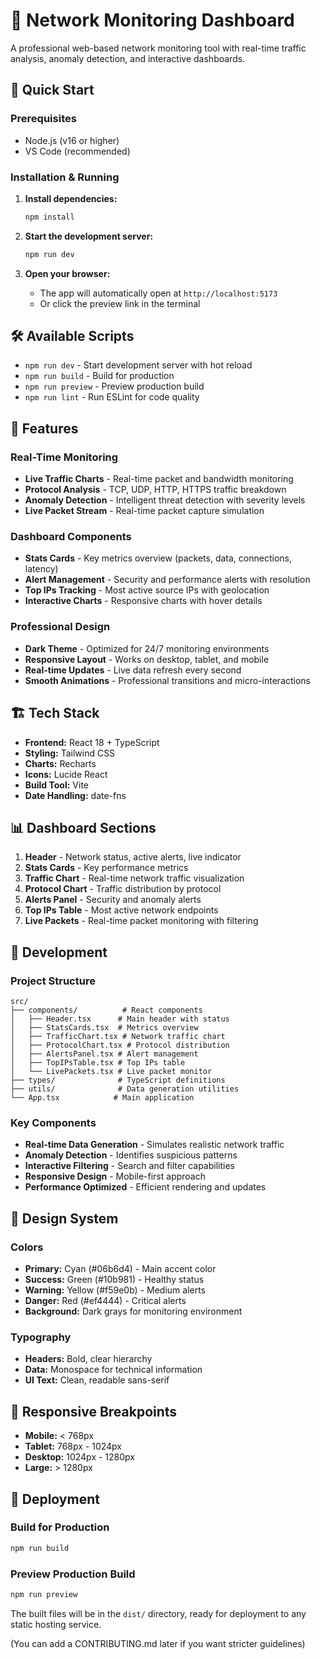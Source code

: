 # 📡 Network Monitoring Dashboard

A professional web-based network monitoring tool with real-time traffic analysis, anomaly detection, and interactive dashboards.

## 🚀 Quick Start

### Prerequisites
- Node.js (v16 or higher)
- VS Code (recommended)

### Installation & Running

1. **Install dependencies:**
   ```bash
   npm install
   ```

2. **Start the development server:**
   ```bash
   npm run dev
   ```

3. **Open your browser:**
   - The app will automatically open at `http://localhost:5173`
   - Or click the preview link in the terminal

## 🛠 Available Scripts

- `npm run dev` - Start development server with hot reload
- `npm run build` - Build for production
- `npm run preview` - Preview production build
- `npm run lint` - Run ESLint for code quality

## 🎯 Features

### Real-Time Monitoring
- **Live Traffic Charts** - Real-time packet and bandwidth monitoring
- **Protocol Analysis** - TCP, UDP, HTTP, HTTPS traffic breakdown
- **Anomaly Detection** - Intelligent threat detection with severity levels
- **Live Packet Stream** - Real-time packet capture simulation

### Dashboard Components
- **Stats Cards** - Key metrics overview (packets, data, connections, latency)
- **Alert Management** - Security and performance alerts with resolution
- **Top IPs Tracking** - Most active source IPs with geolocation
- **Interactive Charts** - Responsive charts with hover details

### Professional Design
- **Dark Theme** - Optimized for 24/7 monitoring environments
- **Responsive Layout** - Works on desktop, tablet, and mobile
- **Real-time Updates** - Live data refresh every second
- **Smooth Animations** - Professional transitions and micro-interactions

## 🏗 Tech Stack

- **Frontend:** React 18 + TypeScript
- **Styling:** Tailwind CSS
- **Charts:** Recharts
- **Icons:** Lucide React
- **Build Tool:** Vite
- **Date Handling:** date-fns

## 📊 Dashboard Sections

1. **Header** - Network status, active alerts, live indicator
2. **Stats Cards** - Key performance metrics
3. **Traffic Chart** - Real-time network traffic visualization
4. **Protocol Chart** - Traffic distribution by protocol
5. **Alerts Panel** - Security and anomaly alerts
6. **Top IPs Table** - Most active network endpoints
7. **Live Packets** - Real-time packet monitoring with filtering

## 🔧 Development

### Project Structure
```
src/
├── components/          # React components
│   ├── Header.tsx      # Main header with status
│   ├── StatsCards.tsx  # Metrics overview
│   ├── TrafficChart.tsx # Network traffic chart
│   ├── ProtocolChart.tsx # Protocol distribution
│   ├── AlertsPanel.tsx # Alert management
│   ├── TopIPsTable.tsx # Top IPs table
│   └── LivePackets.tsx # Live packet monitor
├── types/              # TypeScript definitions
├── utils/              # Data generation utilities
└── App.tsx            # Main application
```

### Key Components

- **Real-time Data Generation** - Simulates realistic network traffic
- **Anomaly Detection** - Identifies suspicious patterns
- **Interactive Filtering** - Search and filter capabilities
- **Responsive Design** - Mobile-first approach
- **Performance Optimized** - Efficient rendering and updates

## 🎨 Design System

### Colors
- **Primary:** Cyan (#06b6d4) - Main accent color
- **Success:** Green (#10b981) - Healthy status
- **Warning:** Yellow (#f59e0b) - Medium alerts
- **Danger:** Red (#ef4444) - Critical alerts
- **Background:** Dark grays for monitoring environment

### Typography
- **Headers:** Bold, clear hierarchy
- **Data:** Monospace for technical information
- **UI Text:** Clean, readable sans-serif

## 📱 Responsive Breakpoints

- **Mobile:** < 768px
- **Tablet:** 768px - 1024px
- **Desktop:** 1024px - 1280px
- **Large:** > 1280px

## 🚀 Deployment

### Build for Production
```bash
npm run build
```

### Preview Production Build
```bash
npm run preview
```

The built files will be in the `dist/` directory, ready for deployment to any static hosting service.

(You can add a CONTRIBUTING.md later if you want stricter guidelines)
